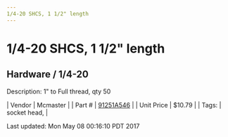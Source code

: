 ```yaml
---
1/4-20 SHCS, 1 1/2" length
---
```

# 1/4-20 SHCS, 1 1/2" length
## Hardware / 1/4-20
Description: 	1" to Full thread, qty 50 

| Vendor | Mcmaster | 
| Part # | [91251A546](https://www.mcmaster.com/#91251A546) | 
| Unit Price | $10.79 | 
| Tags: | socket head,  | 

Last updated: Mon May 08 00:16:10 PDT 2017